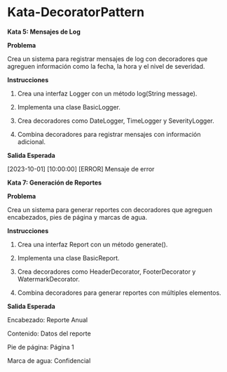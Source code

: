 # Kata-DecoratorPattern

**Kata 5: Mensajes de Log**

**Problema**

Crea un sistema para registrar mensajes de log con decoradores que agreguen información como la fecha, la hora y el nivel de severidad.

**Instrucciones**

1. Crea una interfaz Logger con un método log(String message).

2. Implementa una clase BasicLogger.

3. Crea decoradores como DateLogger, TimeLogger y SeverityLogger.

4. Combina decoradores para registrar mensajes con información adicional.

**Salida Esperada**

[2023-10-01] [10:00:00] [ERROR] Mensaje de error


**Kata 7: Generación de Reportes**

**Problema**

Crea un sistema para generar reportes con decoradores que agreguen encabezados, pies de página y marcas de agua.


**Instrucciones**

1. Crea una interfaz Report con un método generate().

2. Implementa una clase BasicReport.

3. Crea decoradores como HeaderDecorator, FooterDecorator y WatermarkDecorator.

4. Combina decoradores para generar reportes con múltiples elementos.


**Salida Esperada**

Encabezado: Reporte Anual  

Contenido: Datos del reporte  

Pie de página: Página 1  

Marca de agua: Confidencial
